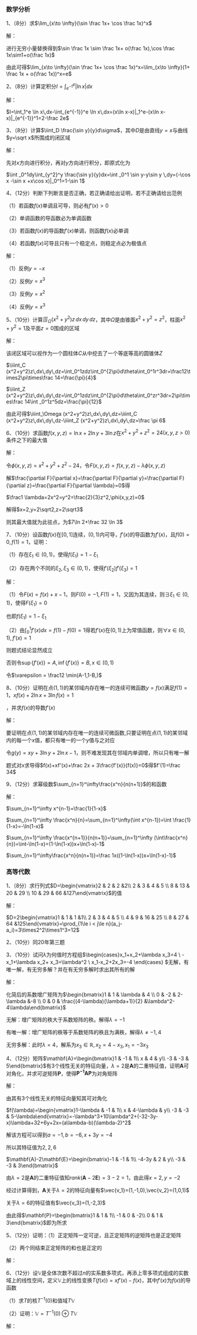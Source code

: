 ### 数学分析

1、（8分）求$\lim_{x\to \infty}(\sin \frac 1x+ \cos \frac 1x)^x$

解：

进行无穷小量替换得到$\sin \frac 1x \sim \frac 1x+ o(\frac 1x),\cos \frac 1x\sim1+o(\frac 1x)$

由此可得$\lim_{x\to \infty}(\sin \frac 1x+ \cos \frac 1x)^x=\lim_{x\to \infty}(1+ \frac 1x + o(\frac 1x))^x=e$



2、（8分）计算定积分$I=\int_{e^{-1}}^e |\ln x|dx$

解：

$I=\int_1^e \ln x\,dx-\int_{e^{-1}}^e \ln x\,dx=(x\ln x-x)|_1^e-(x\ln x-x)|_{e^{-1}}^1=2-\frac 2e$



3、（8分）计算$\iint_D \frac{\sin y}{y}d\sigma$，其中$D$是由直线$y=x$与曲线$y=\sqrt x$所围成的闭区域

解：

先对$x$方向进行积分，再对$y$方向进行积分，即原式化为

$\int _0^1dy\int_{y^2}^y \frac{\sin y}{y}dx=\int _0^1 \sin y-y\sin y \,dy=(-\cos x -\sin x +x\cos x)|_0^1=1-\sin 1$



4、（12分）判断下列断言是否正确，若正确请给出证明，若不正确请给出范例

（1）若函数$f(x)$单调且可导，则必有$f'(x)>0$

（2）单调函数的导函数必为单调函数

（3）若函数$f(x)$的导函数$f'(x)$单调，则函数$f(x)$必单调

（4）若函数$f(x)$可导且只有一个稳定点，则稳定点必为极值点

解：

（1）反例$y=-x$

（2）反例$y=x^3$

（3）反例$y=x^2$

（4）反例$y=x^3$



5、（10分）计算$\iiint_\Omega (x^2+y^2)z\,dx\,dy\,dz$，其中$\Omega$是由锥面$x^2+y^2=z^2$，柱面$x^2+y^2=1$及平面$z=0$围成的区域

解：

该闭区域可以视作为一个圆柱体$C$从中挖去了一个等底等高的圆锥体$Z$

$\iiint_C (x^2+y^2)z\,dx\,dy\,dz=\int_0^1zdz\int_0^{2\pi}d\theta\int_0^1r^3dr=\frac12\times2\pi\times\frac 14=\frac{\pi}{4}$

$\iiint_Z (x^2+y^2)z\,dx\,dy\,dz=\int_0^1zdz\int_0^{2\pi}d\theta\int_0^zr^3dr=2\pi\times\frac 14\int _0^1z^5dz=\frac{\pi}{12}$

由此可得$\iiint_\Omega (x^2+y^2)z\,dx\,dy\,dz=\iiint_C (x^2+y^2)z\,dx\,dy\,dz-\iiint_Z (x^2+y^2)z\,dx\,dy\,dz=\frac \pi 6$



6、（10分）求函数$f(x,y,z)=\ln x+ 2 \ln y + 3 \ln z$在$x^2+y^2+z^2=24(x,y,z>0)$条件之下的最大值

解：

令$\phi(x,y,z)=x^2+y^2+z^2-24$，令$F(x,y,z)=f(x,y,z)-\lambda\phi(x,y,z)$

解$\frac{\partial F}{\partial x}=\frac{\partial F}{\partial y}=\frac{\partial F}{\partial z}=\frac{\partial F}{\partial \lambda}=0$得

$\frac1 \lambda=2x^2=y^2=\frac{2}{3}z^2,\phi(x,y,z)=0$

解得$x=2,y=2\sqrt2,z=2\sqrt3$

则其最大值就为此驻点，为$7\ln 2+\frac 32 \ln 3$



7、（10分）设函数$f(x)$在$[0,1]$连续，$(0,1)$内可导，$f'(x)$的导函数为$f'(x)$，且$f(0)=0,f(1)=1$，证明：

（1）存在$\xi_1\in(0,1)$，使得$f(\xi_1)=1-\xi_1$

（2）存在两个不同的$\xi_2,\xi_3\in(0,1)$，使得$f'(\xi_2)f'(\xi_3)=1$

解：

（1）令$F(x)=f(x)+x-1$，则$F(0)=-1,F(1)=1$，又因为其连续，则$\exists \xi_1\in(0,1)$，使得$F(\xi_1)=0$

也即$f(\xi_1)=1-\xi_1$

（2）由$\int_0^1f'(x)dx=f(1)-f(0)=1$得若$f'(x)$在$(0,1)$上为常值函数，则$\forall x\in(0,1),f'(x)=1$

则题式结论显然成立

否则令$\sup \{f'(x)\}=A,\inf \{f'(x)\}=B,x\in(0,1)$

令$\varepsilon = \frac12 \min(A-1,1-B,)$



8、（10分）证明在点$(1,1)$的某邻域内存在唯一的连续可微函数$y=f(x)$满足$f(1)=1$，$xf(x)+2\ln x+3\ln f(x)=1$

，并求$f(x)$的导数$f'(x)$

解：

要证明在点$(1,1)$的某邻域内存在唯一的连续可微函数,只要证明在点$(1,1)$的某邻域内的每一个$x$值，都只有唯一的一个$y$值与之对应

令$g(y)=xy+3\ln y+2\ln x -1$，则不难发现其在邻域内单调增，所以只有唯一解

题式对$x$求导得$f(x)+xf'(x)+\frac 2x + 3\frac{f'(x)}{f(x)}=0$得$f'(1)=\frac 34$



9、（12分）求幂级数$\sum_{n=1}^\infty\frac{x^n}{n(n+1)}$的和函数

解：

$\sum_{n=1}^\infty x^{n-1}=\frac{1}{1-x}$

$\sum_{n=1}^\infty \frac{x^n}{n}=\sum_{n=1}^\infty(\int x^{n-1})=\int \frac{1}{1-x}=-\ln(1-x)$

$\sum_{n=1}^\infty \frac{x^{n+1}}{n(n+1)}=\sum_{n=1}^\infty (\int\frac{x^n}{n})=\int-\ln(1-x)=(1-\ln(1-x))x+\ln(1-x)-1$

$\sum_{n=1}^\infty\frac{x^n}{n(n+1)}=\frac 1x((1-\ln(1-x))x+\ln(1-x)-1)$



### 高等代数

1、（8分）求行列式$D=\begin{vmatrix}2 & 2 & 2 &2\\ 2 & 3 & 4 & 5 \\ 8 & 13 & 20 & 29 \\ 10 & 29 & 66 &127\end{vmatrix}$的值

解：

$D=2\begin{vmatrix}1 & 1 & 1 &1\\ 2 & 3 & 4 & 5 \\ 4 & 9 & 16 & 25 \\ 8 & 27 & 64 &125\end{vmatrix}=\prod_{1\le i < j\le n}(a_j-a_i)=3\times2^2\times1^3=12$



2、（10分）同20年第三题



3、（10分）试问$\lambda$为何值时方程组$\begin{cases}x_1+x_2+\lambda x_3=4 \\ -x_1+\lambda x_2+ x_3=\lambda^2 \\ x_1-x_2+2x_3=-4 \end{cases} $无解，有唯一解，有无穷多解？并在有无穷多解时求出其所有的解

解：

化简后的系数增广矩阵为$\begin{bmatrix}1 & 1 & \lambda & 4 \\ 0 & -2 & 2-\lambda &-8 \\ 0 & 0 & \frac{(4-\lambda)(\lambda+1)}{2} &\lambda^2-4\lambda\end{bmatrix}$

无解：增广矩阵的秩大于系数矩阵的秩。解得$\lambda=-1$

有唯一解：增广矩阵的秩等于系数矩阵的秩且为满秩，解得$\lambda\ne-1,4$

无穷多解：此时$\lambda=4$，解系为$x_3\in\mathbb{R},x_2=4-x_3,x_1=-3x_3$



4、（12分）矩阵$\mathbf{A}=\begin{bmatrix}1 & -1 & 1\\ x & 4 & y\\ -3 & -3 & 5\end{bmatrix}$有3个线性无关的特征向量，$\lambda=2$是$\mathbf{A}$的二重特征值，证明$\mathbf{A}$可对角化，并求可逆矩阵$\mathbf{P}$，使得$\mathbf{P^{-1}AP}$为对角矩阵

解：

由其有3个线性无关的特征向量知其可对角化

$f(\lambda)=\begin{vmatrix}1-\lambda & -1 & 1\\ x & 4-\lambda & y\\ -3 & -3 & 5-\lambda\end{vmatrix}=-\lambda^3+10\lambda^2+(-32-3y-x)\lambda+32+6y+2x=(a\lambda-b)(\lambda-2)^2$

解该方程可以得到$a=-1,b=-6,x+3y=-4$

所以其特征值为$2,2,6$

$\mathbf{A}-2\mathbf{E}=\begin{bmatrix}-1 & -1 & 1\\ -4-3y & 2 & y\\ -3 & -3 & 3\end{bmatrix}$

由$\lambda=2$是$\mathbf{A}$的二重特征值知$rank (\mathbf{A}-2\mathbf{E})=3-2=1$，由此得$x=2,y=-2$

经过计算得到，$\mathbf{A}$关于$\lambda=2$的特征向量有$\vec{v_1}=(1,-1,0),\vec{v_2}=(1,0,1)$

关于$\lambda=6$的特征值有$\vec{v_3}=(1,-2,3)$

由此得$\mathbf{P}=\begin{bmatrix}1 & 1 & 1\\ -1 & 0 & -2\\ 0 & 1 & 3\end{bmatrix}$即为所求



5、（12分）证明：（1）正定矩阵一定可逆，且正定矩阵的逆矩阵也是正定矩阵

（2）两个同结束正定矩阵的和也是正定的

解：



6、（12分）设$\mathbb{V}$是全体次数不超过$n$的实系数多项式，再添上零多项式组成的实数域上的线性空间，定义$\mathbb{V}$上的线性变换$T(f(x))=xf'(x)-f(x)$，其中$f'(x)$为$f(x)$的导函数

（1）求$T$的核$T^{-1}(0)$和值域$T\mathbb{V}$

（2）证明：$\mathbb{V}=T^{-1}(0)\oplus T\mathbb{V}$

解：

